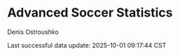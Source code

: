 # Advanced Soccer Statistics
Denis Ostroushko

<!-- gfm -->

Last successful data update: 2025-10-01 09:17:44 CST
